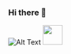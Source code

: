 ### Hi there 👋
![Alt Text](https://i.graphicmama.com/blog/wp-content/uploads/2016/12/06085555/dribbble_1.gif)
<img src="https://i.graphicmama.com/blog/wp-content/uploads/2016/12/06085555/dribbble_1.gif" width="40" height="40" />

